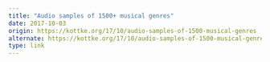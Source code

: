 ```yaml
---
title: "Audio samples of 1500+ musical genres"
date: 2017-10-03
origin: https://kottke.org/17/10/audio-samples-of-1500-musical-genres
alternate: https://kottke.org/17/10/audio-samples-of-1500-musical-genres
type: link
---
```


